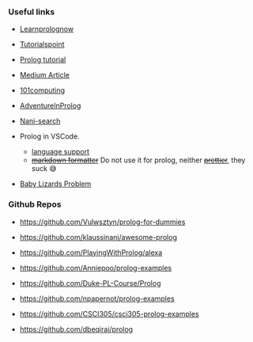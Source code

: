 ### Useful links

* [Learnprolognow](http://www.learnprolognow.org/lpnpage.php)

* [Tutorialspoint](https://www.tutorialspoint.com/prolog/index.htm)

* [Prolog tutorial](https://www.doc.gold.ac.uk/~mas02gw/prolog_tutorial/prologpages/)

* [Medium Article](https://medium.com/@karandavuluri/debugging-and-testing-prolog-9d269c7296d1)

* [101computing](https://www.101computing.net/tag/prolog/)

* [AdventureInProlog](http://www.amzi.com/AdventureInProlog/a1start.php)

* [Nani-search](https://github.com/YueXX/Nani-search-game)

* Prolog in VSCode.
    - [ language support](https://marketplace.visualstudio.com/items?itemName=arthurwang.vsc-prolog)
    - ~~[markdown formatter](https://marketplace.visualstudio.com/items?itemName=mervin.markdown-formatter)~~ Do not use it for prolog, neither ~~[prettier](https://marketplace.visualstudio.com/items?itemName=esbenp.prettier-vscode)~~, they suck :sweat_smile:

* [Baby Lizards Problem](https://jewel-case-74c.notion.site/Baby-Lizards-Problem-9e53f0f634db45fba21277f86b2c2338)

### Github Repos

* https://github.com/Vulwsztyn/prolog-for-dummies

* https://github.com/klaussinani/awesome-prolog

* https://github.com/PlayingWithProlog/alexa

* https://github.com/Anniepoo/prolog-examples

* https://github.com/Duke-PL-Course/Prolog

* https://github.com/npapernot/prolog-examples

* https://github.com/CSCI305/csci305-prolog-examples

* https://github.com/dbeqiraj/prolog

